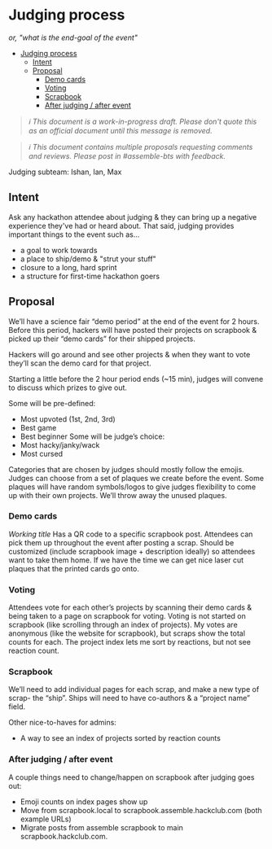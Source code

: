 # Judging process

_or, "what is the end-goal of the event"_

- [Judging process](#judging-process)
  - [Intent](#intent)
  - [Proposal](#proposal)
    - [Demo cards](#demo-cards)
    - [Voting](#voting)
    - [Scrapbook](#scrapbook)
    - [After judging / after event](#after-judging--after-event)

> _:information_source: This document is a work-in-progress draft. Please don't quote this as an official document until this message is removed._

> _:information_source: This document contains multiple proposals requesting comments and reviews. Please post in #assemble-bts with feedback._

Judging subteam: Ishan, Ian, Max

## Intent

Ask any hackathon attendee about judging & they can bring up a negative experience they've had or heard about. That said, judging provides important things to the event such as...

- a goal to work towards
- a place to ship/demo & "strut your stuff"
- closure to a long, hard sprint
- a structure for first-time hackathon goers

## Proposal

We’ll have a science fair “demo period” at the end of the event for 2 hours.
Before this period, hackers will have posted their projects on scrapbook & picked up their “demo cards” for their shipped projects.

Hackers will go around and see other projects & when they want to vote they’ll scan the demo card for that project.

Starting a little before the 2 hour period ends (~15 min), judges will convene to discuss which prizes to give out.

Some will be pre-defined:
- Most upvoted (1st, 2nd, 3rd)
- Best game
- Best beginner
Some will be judge’s choice:
- Most hacky/janky/wack
- Most cursed

Categories that are chosen by judges should mostly follow the emojis. Judges can choose from a set of plaques we create before the event. Some plaques will have random symbols/logos to give judges flexibility to come up with their own projects. We’ll throw away the unused plaques.

### Demo cards

_Working title_
Has a QR code to a specific scrapbook post. Attendees can pick them up throughout the event after posting a scrap. Should be customized (include scrapbook image + description ideally) so attendees want to take them home. If we have the time we can get nice laser cut plaques that the printed cards go onto.

### Voting

Attendees vote for each other’s projects by scanning their demo cards & being taken to a page on scrapbook for voting. Voting is not started on scrapbook (like scrolling through an index of projects). My votes are anonymous (like the website for scrapbook), but scraps show the total counts for each. The project index lets me sort by reactions, but not see reaction count.

### Scrapbook

We’ll need to add individual pages for each scrap, and make a new type of scrap- the “ship”. Ships will need to have co-authors & a “project name” field.

Other nice-to-haves for admins:
- A way to see an index of projects sorted by reaction counts

### After judging / after event

A couple things need to change/happen on scrapbook after judging goes out:
- Emoji counts on index pages show up
- Move from scrapbook.local to scrapbook.assemble.hackclub.com (both example URLs)
- Migrate posts from assemble scrapbook to main scrapbook.hackclub.com.
